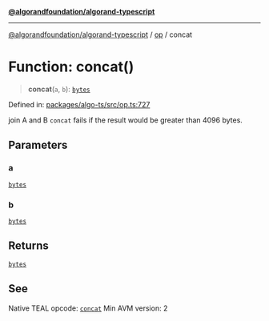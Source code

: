 [**@algorandfoundation/algorand-typescript**](../../README.md)

***

[@algorandfoundation/algorand-typescript](../../README.md) / [op](../README.md) / concat

# Function: concat()

> **concat**(`a`, `b`): [`bytes`](../../index/type-aliases/bytes.md)

Defined in: [packages/algo-ts/src/op.ts:727](https://github.com/algorandfoundation/puya-ts/blob/main/packages/algo-ts/src/op.ts#L727)

join A and B
`concat` fails if the result would be greater than 4096 bytes.

## Parameters

### a

[`bytes`](../../index/type-aliases/bytes.md)

### b

[`bytes`](../../index/type-aliases/bytes.md)

## Returns

[`bytes`](../../index/type-aliases/bytes.md)

## See

Native TEAL opcode: [`concat`](https://dev.algorand.co/reference/algorand-teal/opcodes#concat)
Min AVM version: 2
